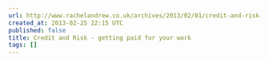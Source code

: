 ```yaml
---
url: http://www.rachelandrew.co.uk/archives/2013/02/01/credit-and-risk---getting-paid-for-your-work/
created_at: 2013-02-25 22:15 UTC
published: false
title: Credit and Risk - getting paid for your work
tags: []
---
```




